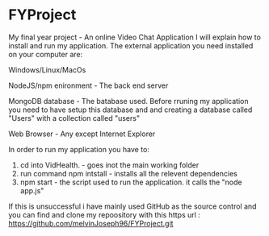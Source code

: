 # FYProject
My final year project - An online Video Chat Application
I will explain how to install and run my application. The external application you need installed on your computer are:

Windows/Linux/MacOs

NodeJS/npm enironment - The back end server 

MongoDB database - The batabase used. Before rruning my application  
you need to have setup this database and and creating a database called "Users" with a collection called "users"

Web Browser - Any except Internet Explorer


In order to run my application you have to:
1. cd into VidHealth. - goes inot the main working folder
2. run command npm intstall  - installs all the relevent dependencies 
3. npm start - the script used to run the application. it calls the "node app.js"

If this is unsuccessful i have mainly used GitHub as the source control and you can find
and clone my repoository with this https url : https://github.com/melvinJoseph96/FYProject.git
